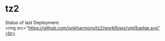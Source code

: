 # tz2
Status of last Deployment:<br>
<img src="https://github.com/junkharmony/tz2/workflows/yml/badge.svg"<br>
